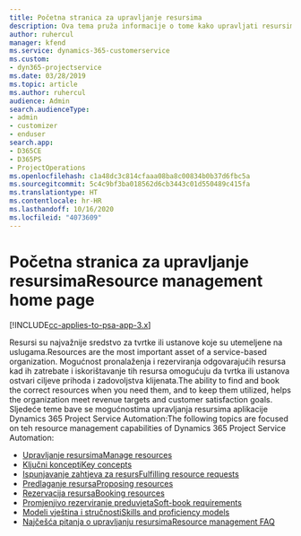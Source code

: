 ```yaml
---
title: Početna stranica za upravljanje resursima
description: Ova tema pruža informacije o tome kako upravljati resursima.
author: ruhercul
manager: kfend
ms.service: dynamics-365-customerservice
ms.custom:
- dyn365-projectservice
ms.date: 03/28/2019
ms.topic: article
ms.author: ruhercul
audience: Admin
search.audienceType:
- admin
- customizer
- enduser
search.app:
- D365CE
- D365PS
- ProjectOperations
ms.openlocfilehash: c1a48dc3c814cfaaa08ba8c00834b0b37d6fbc5a
ms.sourcegitcommit: 5c4c9bf3ba018562d6cb3443c01d550489c415fa
ms.translationtype: HT
ms.contentlocale: hr-HR
ms.lasthandoff: 10/16/2020
ms.locfileid: "4073609"
---
```

# <a name="resource-management-home-page"></a><span data-ttu-id="cbd6c-103">Početna stranica za upravljanje resursima</span><span class="sxs-lookup"><span data-stu-id="cbd6c-103">Resource management home page</span></span>

[!INCLUDE[cc-applies-to-psa-app-3.x](../includes/cc-applies-to-psa-app-3x.md)]

<span data-ttu-id="cbd6c-104">Resursi su najvažnije sredstvo za tvrtke ili ustanove koje su utemeljene na uslugama.</span><span class="sxs-lookup"><span data-stu-id="cbd6c-104">Resources are the most important asset of a service-based organization.</span></span> <span data-ttu-id="cbd6c-105">Mogućnost pronalaženja i rezerviranja odgovarajućih resursa kad ih zatrebate i iskorištavanje tih resursa omogućuju da tvrtka ili ustanova ostvari ciljeve prihoda i zadovoljstva klijenata.</span><span class="sxs-lookup"><span data-stu-id="cbd6c-105">The ability to find and book the correct resources when you need them, and to keep them utilized, helps the organization meet revenue targets and customer satisfaction goals.</span></span> <span data-ttu-id="cbd6c-106">Sljedeće teme bave se mogućnostima upravljanja resursima aplikacije Dynamics 365 Project Service Automation:</span><span class="sxs-lookup"><span data-stu-id="cbd6c-106">The following topics are focused on teh resource management capabilities of Dynamics 365 Project Service Automation:</span></span>

- [<span data-ttu-id="cbd6c-107">Upravljanje resursima</span><span class="sxs-lookup"><span data-stu-id="cbd6c-107">Manage resources</span></span>](manage-resources.md)
- [<span data-ttu-id="cbd6c-108">Ključni koncepti</span><span class="sxs-lookup"><span data-stu-id="cbd6c-108">Key concepts</span></span>](reports-key-concepts.md)
- [<span data-ttu-id="cbd6c-109">Ispunjavanje zahtjeva za resurs</span><span class="sxs-lookup"><span data-stu-id="cbd6c-109">Fulfilling resource requests</span></span>](resource-management-fulfill-requests.md)
- [<span data-ttu-id="cbd6c-110">Predlaganje resursa</span><span class="sxs-lookup"><span data-stu-id="cbd6c-110">Proposing resources</span></span>](resource-management-propose-resources.md)
- [<span data-ttu-id="cbd6c-111">Rezervacija resursa</span><span class="sxs-lookup"><span data-stu-id="cbd6c-111">Booking resources</span></span>](resource-management-book-resources-scheduleboard.md)
- [<span data-ttu-id="cbd6c-112">Promjenjivo rezerviranje preduvjeta</span><span class="sxs-lookup"><span data-stu-id="cbd6c-112">Soft-book requirements</span></span>](resource-management-softbook-requirements.md)
- [<span data-ttu-id="cbd6c-113">Modeli vještina i stručnosti</span><span class="sxs-lookup"><span data-stu-id="cbd6c-113">Skills and proficiency models</span></span>](resource-management-skills-proficiency.md)
- [<span data-ttu-id="cbd6c-114">Najčešća pitanja o upravljanju resursima</span><span class="sxs-lookup"><span data-stu-id="cbd6c-114">Resource management FAQ</span></span>](resource-management-faq.md)
